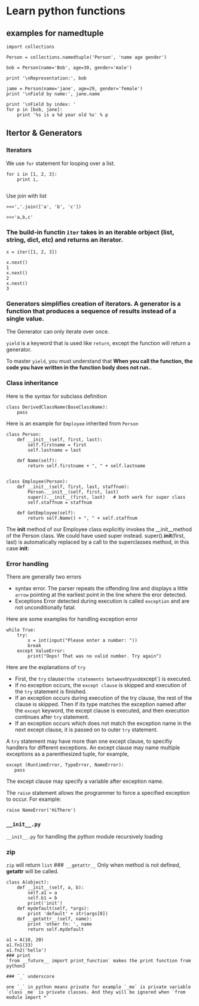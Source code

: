 # Learn python functions

## examples for namedtuple
```
import collections

Person = collections.namedtuple('Person', 'name age gender')

bob = Person(name='Bob', age=30, gender='male')

print '\nRepresentation:', bob

jame = Person(name='jane', age=29, gender='female')
print '\nField by name:', jane.name

print '\nField by index: '
for p in [bob, jane]:
    print '%s is a %d year old %s' % p

```

## Itertor & Generators

### Iterators
We use `for` statement for looping over a list.
```
for i in [1, 2, 3]:
    print i,


```

Use join with list
```
>>>','.join(['a', 'b', 'c'])

>>>'a,b,c'
```

### The build-in functin `iter` takes in an iterable orbject (list, string, dict, etc) and returns an iterator.
```
x = iter([1, 2, 3])

x.next()
1
x.next()
2
x.next()
3
```
### Generators simplifies creation of iterators. A generator is a function that produces a sequence of results instead of a single value.
The Generator can only iterate over once. 

`yield` is a keyword that is used like `return`, except the function will return a generator.

To master `yield`, you must understand that **When you call the function, the code you have written in the function body does not run.**.

### Class inheritance
Here is the syntax for subclass definition
```
class DerivedClassName(BaseClassName):
    pass
```

Here is an example for `Employee` inherited from `Person`
```
class Person:
    def __init__(self, first, last):
        self.firstname = first
        self.lastname = last

    def Name(self):
        return self.firstname + ", " + self.lastname


class Employee(Person):
    def __init__(self, first, last, staffnum):
        Person.__init__(self, first, last)
        super().__init__(first, last)   # both work for super class
        self.staffnum = staffnum

    def GetEmployee(self):
        return self.Name() + ", " + self.staffnum
```

The __init__ method of our Employee class explicitly invokes the __init__method of the Person class. We could have used super instead. super().__init__(first, last) is automatically replaced by a call to the superclasses method, in this case __init__:

### Error handling
There are generally two errors
* syntax error.
The parser repeats the offending line and displays a little `arrow` pointing at the earliest point in the line where the eror detected.
* Exceptions
Error detected during execution is called `exception` and are not unconditionally fatal.

Here are some examples for handling exception error
```
while True:
    try:
        x = int(input("Please enter a number: "))
        break
    except ValueError:
        print("Oops! That was no valid number. Try again")
```
Here are the explanations of `try`
* First, the `try` clause` (the statements between `try` and `except`) is executed.
* If no exception occurs, the `except clause` is skipped and execution of the `try` statement is finished.
* If an exception occurs during execution of the try clause, the rest of the clause is skipped. Then if its type matches the exception named after the `except` keyword, the except  clause is executed, and then execution continues after `try` statement.
* If an exception occurs which does not match the exception name in the next except clause, it is passed on to outer `try` statement.

A `try` statement may have more than one except clause, to specifiy handlers for different exceptions. An except clause may name multiple exceptions as a parenthesized tuple, for example,

```
except (RuntimeError, TypeError, NameError):
   pass
```


The except clause may specify a variable after exception name. 

The `raise` statement allows the programmer to force a specified exception to occur. For example:
```
raise NameError('HiThere')
```
### `__init__.py`

`__init__.py` for handling the python module recursively loading

### zip
`zip` will return `list`
###` __getattr__`
Only when method is not defined, __getattr__ will be called.
```
class A(object):
    def __init__(self, a, b):
        self.a1 = a
        self.b1 = b
        print('init')
    def mydefault(self, *args):
        print 'default' + str(args[0])
    def __getattr__(self, name):
        print 'other fn: ', name
        return self.mydefault

a1 = A(10, 20)
a1.fn1(33)
a1.fn2('hello')
### print
`from __future__ import print_function` makes the print function from python3

### `_` underscore

one `_` in python means private for example `_me` is private variable `class _me` is private classes. And they will be ignored when `from module import *` 

